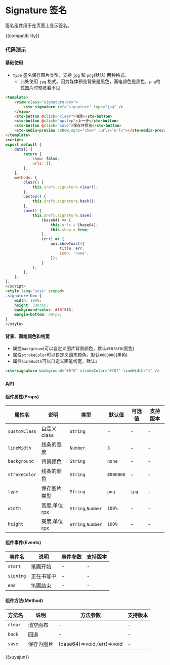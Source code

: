 # Signature 签名

签名组件用于在页面上显示签名。

{{compatibility}}

### 代码演示
#### 基础使用
- `type` 签名保存图片类型，支持 `jpg` 和 `png`(默认) 两种格式。
	- 此处使用 `jpg` 格式。因为媒体预览背景是黑色，画笔颜色是黑色，`png`格式图片时预览看不见
```html
<template>
	<view class="signature-box">
		<ste-signature ref="signature" type="jpg" />
	</view>
	<ste-button @click="clear">清除</ste-button>
	<ste-button @click="upstep">上一步</ste-button>
	<ste-button @click="save">保存并预览</ste-button>
	<ste-media-preview :show.sync="show" :urls="urls"></ste-media-preview>
</template>
<script>
export default {
	data() {
		return {
			show: false,
			urls: [],
		};
	},
	methods: {
		clear() {
			this.$refs.signature.clear();
		},
		upstep() {
			this.$refs.signature.back();
		},
		save() {
			this.$refs.signature.save(
				(base64) => {
					this.urls = [base64];
					this.show = true;
				},
				(err) => {
					uni.showToast({
						title: err,
						icon: 'none',
					});
				}
			);
		},
	},
};
</script>
<style lang="scss" scoped>
.signature-box {
	width: 100%;
	height: 300rpx;
	background-color: #f5f5f5;
	margin-bottom: 30rpx;
}
</style>
```

#### 背景、画笔颜色和线宽
- 属性`background`可以自定义图片背景颜色，默认`#f8f8f8`(黑色)
- 属性`strokeColor`可以自定义画笔颜色，默认`#000000`(黑色)
- 属性`lineWidth`可以自定义画笔线宽，默认`3`
```html
<ste-signature background="#0f0" strokeColor="#f0f" lineWidth="1" />
```


### API
#### 组件属性(Props)

| 属性名				| 说明					| 类型								| 默认值			| 可选值	| 支持版本	|
| ---						| ---					| ---								| ---				| ---		| ---			|
| `customClass`	| 自定义 class	| `String`					| -					| -			| -				|
| `lineWidth`		| 线条的宽度		| `Number`					| `3`				| -			| -				|
| `background`	| 背景颜色			| `String`					| `none`		| -			| -				|
| `strokeColor`	| 线条的颜色		| `String`					| `#000000`	| -			| -				|
| `type`				| 保存图片类型	| `String`					| `png`			| `jpg`	| -				|
| `width`				| 宽度,单位rpx	| `String`,`Number`	| `100%`		| -			| -				|
| `height`			| 高度,单位rpx	| `String`,`Number`	| `100%`		| -			| -				|


#### 组件事件(Events)

|事件名		|说明					|事件参数	|支持版本	|
|---			|---					|---			|---			|
|`start`	| 笔画开始			| -				|-				|
|`signing`| 正在书写中		| -				|-				|
|`end`		| 笔画结束			|-				|-				|

#### 组件方法(Method)

|方法名	| 说明				|方法参数										|支持版本	|
|---		|---				|---												|---			|
|`clear`| 清空画布		|-													|-				|
|`back`	| 回退				|-													|-				|
|`save`	| 保存为图片	|(base64)=>void,(err)=>void	|-				|


{{xuyajun}}